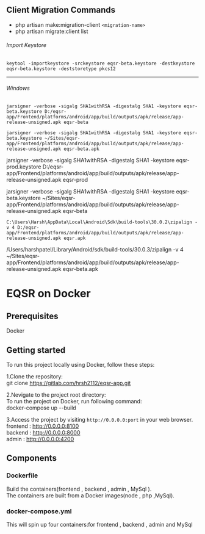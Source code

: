 ## Client Migration Commands
* php artisan make:migration-client `<migration-name>`
* php artisan migrate:client list

###### Import Keystore

`keytool -importkeystore -srckeystore eqsr-beta.keystore -destkeystore eqsr-beta.keystore -deststoretype pkcs12`

----------
###### Windows

`jarsigner -verbose -sigalg SHA1withRSA -digestalg SHA1 -keystore eqsr-beta.keystore D:/eqsr-app/Frontend/platforms/android/app/build/outputs/apk/release/app-release-unsigned.apk eqsr-beta`

`jarsigner -verbose -sigalg SHA1withRSA -digestalg SHA1 -keystore eqsr-beta.keystore ~/Sites/eqsr-app/Frontend/platforms/android/app/build/outputs/apk/release/app-release-unsigned.apk eqsr-beta.apk`

jarsigner -verbose -sigalg SHA1withRSA -digestalg SHA1 -keystore eqsr-prod.keystore D:/eqsr-app/Frontend/platforms/android/app/build/outputs/apk/release/app-release-unsigned.apk eqsr-prod

jarsigner -verbose -sigalg SHA1withRSA -digestalg SHA1 -keystore eqsr-beta.keystore ~/Sites/eqsr-app/Frontend/platforms/android/app/build/outputs/apk/release/app-release-unsigned.apk eqsr-beta

`C:\Users\Harsh\AppData\Local\Android\Sdk\build-tools\30.0.2\zipalign -v 4 D:/eqsr-app/Frontend/platforms/android/app/build/outputs/apk/release/app-release-unsigned.apk eqsr.apk`

/Users/harshpatel/Library/Android/sdk/build-tools/30.0.3/zipalign -v 4 ~/Sites/eqsr-app/Frontend/platforms/android/app/build/outputs/apk/release/app-release-unsigned.apk eqsr-beta.apk

# EQSR on Docker

## Prerequisites
Docker

## Getting started
To run this project locally using Docker, follow these steps:

1.Clone the repository:\
git clone https://gitlab.com/hrsh2112/eqsr-app.git

2.Nevigate to the project root directory:\
To run the project on Docker, run following command:\
docker-compose up --build

3.Access the project by visiting `http://0.0.0.0:port` in your web browser.\
  frontend : http://0.0.0.0:8100 \
  backend  : http://0.0.0.0:8000 \
  admin    : http://0.0.0.0:4200


## Components

### Dockerfile
Build the containers(frontend , backend , admin , MySql ). \
The containers are built from a Docker images(node , php ,MySql).

### docker-compose.yml
This will spin up four containers:for frontend , backend , admin and MySql
